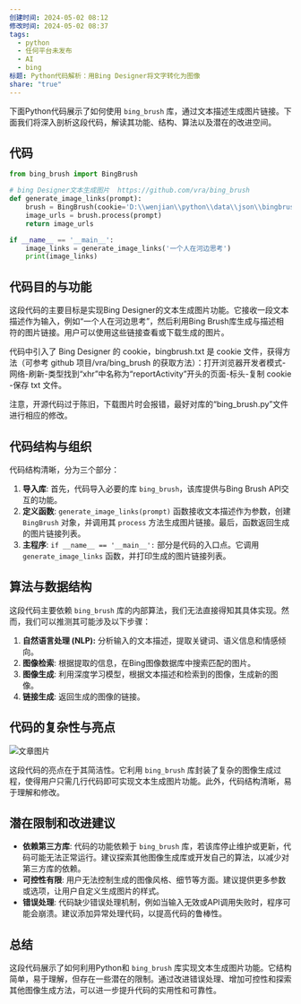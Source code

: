 ```yaml
---
创建时间: 2024-05-02 08:12
修改时间: 2024-05-02 08:37
tags:
  - python
  - 任何平台未发布
  - AI
  - bing
标题: Python代码解析：用Bing Designer将文字转化为图像
share: "true"
---
```



下面Python代码展示了如何使用 `bing_brush` 库，通过文本描述生成图片链接。下面我们将深入剖析这段代码，解读其功能、结构、算法以及潜在的改进空间。

## 代码
```python
from bing_brush import BingBrush

# bing Designer文本生成图片  https://github.com/vra/bing_brush
def generate_image_links(prompt):
    brush = BingBrush(cookie='D:\\wenjian\\python\\data\\json\\bingbrush.txt')  # cookie的路径
    image_urls = brush.process(prompt)
    return image_urls

if __name__ == '__main__':
    image_links = generate_image_links('一个人在河边思考')
    print(image_links)

```

## 代码目的与功能

这段代码的主要目标是实现Bing Designer的文本生成图片功能。它接收一段文本描述作为输入，例如“一个人在河边思考”，然后利用Bing Brush库生成与描述相符的图片链接。用户可以使用这些链接查看或下载生成的图片。

代码中引入了 Bing Designer 的 cookie，bingbrush.txt 是 cookie 文件，获得方法（可参考 github 项目/vra/bing_brush 的获取方法）：打开浏览器开发者模式-网络-刷新-类型找到“xhr”中名称为“reportActivity”开头的页面-标头-复制 cookie -保存 txt 文件。

注意，开源代码过于陈旧，下载图片时会报错，最好对库的“bing_brush.py”文件进行相应的修改。

## 代码结构与组织

代码结构清晰，分为三个部分：

1. **导入库**: 首先，代码导入必要的库 `bing_brush`，该库提供与Bing Brush API交互的功能。
2. **定义函数**: `generate_image_links(prompt)` 函数接收文本描述作为参数，创建 `BingBrush` 对象，并调用其 `process` 方法生成图片链接。最后，函数返回生成的图片链接列表。
3. **主程序**: `if __name__ == '__main__':` 部分是代码的入口点。它调用 `generate_image_links` 函数，并打印生成的图片链接列表。

## 算法与数据结构

这段代码主要依赖 `bing_brush` 库的内部算法，我们无法直接得知其具体实现。然而，我们可以推测其可能涉及以下步骤：

1. **自然语言处理 (NLP):**  分析输入的文本描述，提取关键词、语义信息和情感倾向。
2. **图像检索**:  根据提取的信息，在Bing图像数据库中搜索匹配的图片。
3. **图像生成**:  利用深度学习模型，根据文本描述和检索到的图像，生成新的图像。
4. **链接生成**:  返回生成的图像的链接。

## 代码的复杂性与亮点
![文章图片](https://tse3.mm.bing.net/th/id/OIG3.YARgyiHNEth6jMPHMINU?dpr=1.3&pid=ImgGn)

这段代码的亮点在于其简洁性。它利用 `bing_brush` 库封装了复杂的图像生成过程，使得用户只需几行代码即可实现文本生成图片功能。此外，代码结构清晰，易于理解和修改。

## 潜在限制和改进建议

*   **依赖第三方库**: 代码的功能依赖于 `bing_brush` 库，若该库停止维护或更新，代码可能无法正常运行。建议探索其他图像生成库或开发自己的算法，以减少对第三方库的依赖。
*   **可控性有限**: 用户无法控制生成的图像风格、细节等方面。建议提供更多参数或选项，让用户自定义生成图片的样式。
*   **错误处理**: 代码缺少错误处理机制，例如当输入无效或API调用失败时，程序可能会崩溃。建议添加异常处理代码，以提高代码的鲁棒性。


## 总结

这段代码展示了如何利用Python和 `bing_brush` 库实现文本生成图片功能。它结构简单，易于理解，但存在一些潜在的限制。通过改进错误处理、增加可控性和探索其他图像生成方法，可以进一步提升代码的实用性和可靠性。

